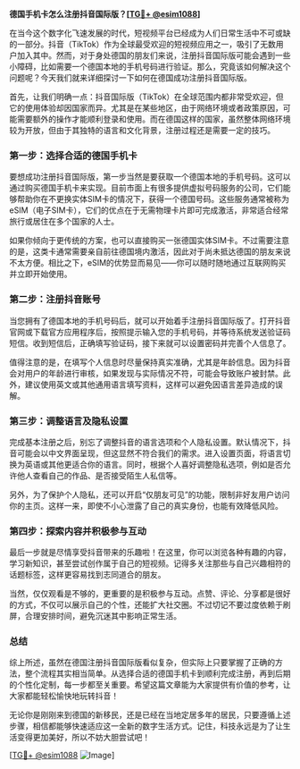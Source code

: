 **德国手机卡怎么注册抖音国际版？[[TG💪+ @esim1088](https://t.me/s/esim1088)]**

在当今这个数字化飞速发展的时代，短视频平台已经成为人们日常生活中不可或缺的一部分。抖音（TikTok）作为全球最受欢迎的短视频应用之一，吸引了无数用户加入其中。然而，对于身处德国的朋友们来说，注册抖音国际版可能会遇到一些小障碍，比如需要一个德国本地的手机号码进行验证。那么，究竟该如何解决这个问题呢？今天我们就来详细探讨一下如何在德国成功注册抖音国际版。

首先，让我们明确一点：抖音国际版（TikTok）在全球范围内都非常受欢迎，但它的使用体验却因国家而异。尤其是在某些地区，由于网络环境或者政策原因，可能需要额外的操作才能顺利登录和使用。而在德国这样的国家，虽然整体网络环境较为开放，但由于其独特的语言和文化背景，注册过程还是需要一定的技巧。

### **第一步：选择合适的德国手机卡**

要想成功注册抖音国际版，第一步当然是要获取一个德国本地的手机号码。这可以通过购买德国手机卡来实现。目前市面上有很多提供虚拟号码服务的公司，它们能够帮助你在不更换实体SIM卡的情况下，获得一个德国号码。这些服务通常被称为eSIM（电子SIM卡），它们的优点在于无需物理卡片即可完成激活，非常适合经常旅行或居住在多个国家的人士。

如果你倾向于更传统的方案，也可以直接购买一张德国实体SIM卡。不过需要注意的是，这类卡通常需要亲自前往德国境内激活，因此对于尚未抵达德国的朋友来说不太方便。相比之下，eSIM的优势显而易见——你可以随时随地通过互联网购买并立即开始使用。

### **第二步：注册抖音账号**

当您拥有了德国本地的手机号码后，就可以开始着手注册抖音国际版了。打开抖音官网或下载官方应用程序后，按照提示输入您的手机号码，并等待系统发送验证码短信。收到短信后，正确填写验证码，接下来就可以设置密码并完善个人信息了。

值得注意的是，在填写个人信息时尽量保持真实准确，尤其是年龄信息。因为抖音会对用户的年龄进行审核，如果发现与实际情况不符，可能会导致账户被封禁。此外，建议使用英文或其他通用语言填写资料，这样可以避免因语言差异造成的误解。

### **第三步：调整语言及隐私设置**

完成基本注册之后，别忘了调整抖音的语言选项和个人隐私设置。默认情况下，抖音可能会以中文界面呈现，但这显然不符合我们的需求。进入设置页面，将语言切换为英语或其他更适合你的语言。同时，根据个人喜好调整隐私选项，例如是否允许他人查看自己的作品、是否接受陌生人私信等。

另外，为了保护个人隐私，还可以开启“仅朋友可见”的功能，限制非好友用户访问你的主页。这样一来，即使不小心泄露了自己的真实身份，也能有效降低风险。

### **第四步：探索内容并积极参与互动**

最后一步就是尽情享受抖音带来的乐趣啦！在这里，你可以浏览各种有趣的内容，学习新知识，甚至尝试创作属于自己的短视频。记得多关注那些与自己兴趣相符的话题标签，这样更容易找到志同道合的朋友。

当然，仅仅观看是不够的，更重要的是积极参与互动。点赞、评论、分享都是很好的方式，不仅可以展示自己的个性，还能扩大社交圈。不过切记不要过度依赖于刷屏，合理安排时间，避免沉迷其中影响正常生活。

### **总结**

综上所述，虽然在德国注册抖音国际版看似复杂，但实际上只要掌握了正确的方法，整个流程其实相当简单。从选择合适的德国手机卡到顺利完成注册，再到后期的个性化定制，每一步都至关重要。希望这篇文章能为大家提供有价值的参考，让大家都能轻松愉快地玩转抖音！

无论你是刚刚来到德国的新移民，还是已经在当地定居多年的居民，只要遵循上述步骤，相信都能够快速适应这一全新的数字生活方式。记住，科技永远是为了让生活变得更加美好，所以不妨大胆尝试吧！

[[TG💪+ @esim1088](https://t.me/s/esim1088) ![Image](https://i.postimg.cc/4NQfJmqS/Snipaste-2025-05-13-00-14-12.png)]